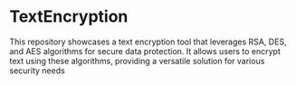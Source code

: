 # TextEncryption
This repository showcases a text encryption tool that leverages RSA, DES, and AES algorithms for secure data protection. It allows users to encrypt text using these algorithms, providing a versatile solution for various security needs
